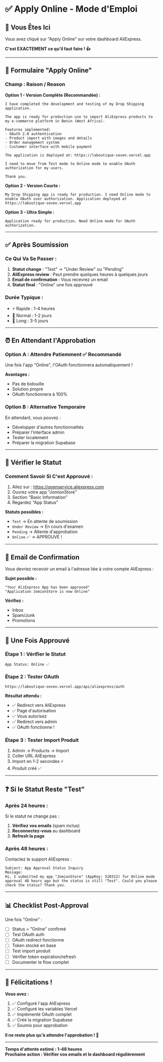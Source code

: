 # ✅ Apply Online - Mode d'Emploi

## 🎯 Vous Êtes Ici

Vous avez cliqué sur "Apply Online" sur votre dashboard AliExpress.

**C'est EXACTEMENT ce qu'il faut faire ! 👍**

---

## 📝 Formulaire "Apply Online"

### **Champ : Raison / Reason**

**Option 1 - Version Complète (Recommandée) :**

```
I have completed the development and testing of my Drop Shipping application. 

The app is ready for production use to import AliExpress products to my e-commerce platform in Benin (West Africa).

Features implemented:
- OAuth 2.0 authentication
- Product import with images and details  
- Order management system
- Customer interface with mobile payment

The application is deployed at: https://laboutique-seven.vercel.app

I need to move from Test mode to Online mode to enable OAuth authorization for my users.

Thank you.
```

**Option 2 - Version Courte :**

```
My Drop Shipping app is ready for production. I need Online mode to enable OAuth user authorization. Application deployed at https://laboutique-seven.vercel.app
```

**Option 3 - Ultra Simple :**

```
Application ready for production. Need Online mode for OAuth authorization.
```

---

## ✅ Après Soumission

### **Ce Qui Va Se Passer :**

1. **Statut change** : "Test" → "Under Review" ou "Pending"
2. **AliExpress review** : Peut prendre quelques heures à quelques jours
3. **Email de confirmation** : Vous recevrez un email
4. **Statut final** : "Online" une fois approuvé

### **Durée Typique :**

- ⚡ Rapide : 1-4 heures
- 📅 Normal : 1-2 jours
- 🐌 Long : 3-5 jours

---

## ⏰ En Attendant l'Approbation

### **Option A : Attendre Patiemment** ✅ Recommandé

Une fois l'app "Online", l'OAuth fonctionnera automatiquement !

**Avantages :**
- Pas de bidouille
- Solution propre
- OAuth fonctionnera à 100%

### **Option B : Alternative Temporaire**

En attendant, vous pouvez :
- Développer d'autres fonctionnalités
- Préparer l'interface admin
- Tester localement
- Préparer la migration Supabase

---

## 🔔 Vérifier le Statut

### **Comment Savoir Si C'est Approuvé :**

1. Allez sur : https://openservice.aliexpress.com
2. Ouvrez votre app "JomionStore"
3. Section "Basic Information"
4. Regardez "App Status"

**Statuts possibles :**
- `Test` → En attente de soumission
- `Under Review` → En cours d'examen
- `Pending` → Attente d'approbation
- `Online` ✅ → APPROUVÉ !

---

## 📧 Email de Confirmation

Vous devriez recevoir un email à l'adresse liée à votre compte AliExpress :

**Sujet possible :**
```
"Your AliExpress App has been approved"
"Application JomionStore is now Online"
```

**Vérifiez :**
- Inbox
- Spam/Junk
- Promotions

---

## 🚀 Une Fois Approuvé

### **Étape 1 : Vérifier le Statut**

```
App Status: Online ✅
```

### **Étape 2 : Tester OAuth**

```
https://laboutique-seven.vercel.app/api/aliexpress/auth
```

**Résultat attendu :**
- ✅ Redirect vers AliExpress
- ✅ Page d'autorisation
- ✅ Vous autorisez
- ✅ Redirect vers admin
- ✅ OAuth fonctionne !

### **Étape 3 : Tester Import Produit**

1. Admin → Products → Import
2. Coller URL AliExpress
3. Import en 1-2 secondes ⚡
4. Produit créé ✅

---

## ❓ Si le Statut Reste "Test"

### **Après 24 heures :**

Si le statut ne change pas :

1. **Vérifiez vos emails** (spam inclus)
2. **Reconnectez-vous** au dashboard
3. **Refresh la page**

### **Après 48 heures :**

Contactez le support AliExpress :
```
Subject: App Approval Status Inquiry
Message: 
Hi, I submitted my app "JomionStore" (AppKey: 520312) for Online mode approval 48 hours ago but the status is still "Test". Could you please check the status? Thank you.
```

---

## 📊 Checklist Post-Approval

Une fois "Online" :

- [ ] Status = "Online" confirmé
- [ ] Test OAuth auth
- [ ] OAuth redirect fonctionne
- [ ] Token stocké en base
- [ ] Test import produit
- [ ] Vérifier token expiration/refresh
- [ ] Documenter le flow complet

---

## 🎉 Félicitations !

**Vous avez :**
1. ✅ Configuré l'app AliExpress
2. ✅ Configuré les variables Vercel
3. ✅ Implémenté OAuth complet
4. ✅ Créé la migration Supabase
5. ✅ Soumis pour approbation

**Il ne reste plus qu'à attendre l'approbation ! 🎊**

---

**Temps d'attente estimé : 1-48 heures**  
**Prochaine action : Vérifier vos emails et le dashboard régulièrement**

